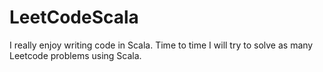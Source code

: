 # LeetCodeScala

I really enjoy writing code in Scala. Time to time I will try to solve as many Leetcode problems using Scala.
